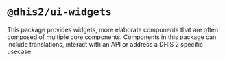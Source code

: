 # `@dhis2/ui-widgets`

This package provides widgets, more elaborate components that are often composed of multiple core components. Components in this package can include translations, interact with an API or address a DHIS 2 specific usecase.
